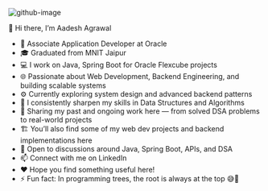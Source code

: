 ![github-image](https://user-images.githubusercontent.com/74392722/116232237-791fb500-a777-11eb-80ee-315aa54dd5cf.jpg)

👋 Hi there, I’m Aadesh Agrawal
- 💼 Associate Application Developer at Oracle
- 🎓 Graduated from MNIT Jaipur
- 💻 I work on Java, Spring Boot for Oracle Flexcube projects
- 🌐 Passionate about Web Development, Backend Engineering, and building scalable systems
- ⚙️ Currently exploring system design and advanced backend patterns
- 🌱 I consistently sharpen my skills in Data Structures and Algorithms
- 📮 Sharing my past and ongoing work here — from solved DSA problems to real-world projects
- 🏗️ You’ll also find some of my web dev projects and backend implementations here
- 💬 Open to discussions around Java, Spring Boot, APIs, and DSA
- 📫 Connect with me on LinkedIn
- ❤️ Hope you find something useful here!
- ⚡ Fun fact: In programming trees, the root is always at the top 😅🌳
